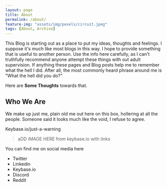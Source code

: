 ```yaml
---
layout: page
title: About
permalink: /about/
feature-img: "assets/img/pexels/circuit.jpeg"
tags: [About, Archive]
---
```



This Blog is starting out as a place to put my ideas, thoughts and feelings. I suppose it's much like most blogs in this way. I hope to provide something that is useful to another person. Use the info here carefully, as I can't truthfully recommend anyone attempt these things with out adult supervision.  If anything these pages and Blog posts help me to remember what the hell I did. After all, the most commonly heard phrase around me is "What the hell did you do?" 

Here are **Some Thoughts** towards that.


## Who We Are

We make up just me, plain old me out here on this box, hollering at all the people. Someone said it looks much like the void, I refuse to agree.

Keybase.io/just-a-warning

> aDD iMAGE HERE from keybase.io with links

You can find me on social media here

* Twitter
* Linkedin
* Keybase.io
* Discord
* Reddit

